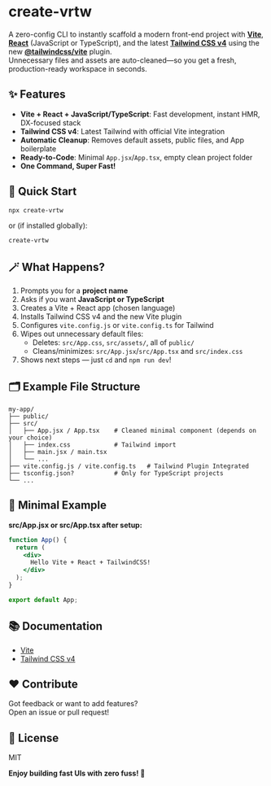 # create-vrtw

A zero-config CLI to instantly scaffold a modern front-end project with **[Vite](https://vitejs.dev/)**, **[React](https://react.dev/learn)** (JavaScript or TypeScript), and the latest **[Tailwind CSS v4](https://tailwindcss.com/)** using the new **[@tailwindcss/vite](https://tailwindcss.com/docs/installation#vite-plugin)** plugin.  
Unnecessary files and assets are auto-cleaned—so you get a fresh, production-ready workspace in seconds.

## ✨ Features

- **Vite + React + JavaScript/TypeScript**: Fast development, instant HMR, DX-focused stack
- **Tailwind CSS v4**: Latest Tailwind with official Vite integration
- **Automatic Cleanup**: Removes default assets, public files, and App boilerplate
- **Ready-to-Code**: Minimal `App.jsx`/`App.tsx`, empty clean project folder
- **One Command, Super Fast!**

## 🚀 Quick Start

```sh
npx create-vrtw
```

or (if installed globally):

```sh
create-vrtw
```

## 🪄 What Happens?

1. Prompts you for a **project name**
2. Asks if you want **JavaScript or TypeScript**
3. Creates a Vite + React app (chosen language)
4. Installs Tailwind CSS v4 and the new Vite plugin
5. Configures `vite.config.js` or `vite.config.ts` for Tailwind
6. Wipes out unnecessary default files:
   - Deletes: `src/App.css`, `src/assets/`, all of `public/`
   - Cleans/minimizes: `src/App.jsx`/`src/App.tsx` and `src/index.css`
7. Shows next steps — just `cd` and `npm run dev`!

## 🗂️ Example File Structure

```
my-app/
├── public/
├── src/
│   ├── App.jsx / App.tsx    # Cleaned minimal component (depends on your choice)
│   ├── index.css            # Tailwind import
│   ├── main.jsx / main.tsx
│   └── ...
├── vite.config.js / vite.config.ts   # Tailwind Plugin Integrated
├── tsconfig.json?           # Only for TypeScript projects
└── ...
```

## 📝 Minimal Example

**src/App.jsx or src/App.tsx after setup:**

```jsx
function App() {
  return (
    <div>
      Hello Vite + React + TailwindCSS!
    </div>
  );
}

export default App;
```

## 📚 Documentation

- [Vite](https://vitejs.dev/guide/)
- [Tailwind CSS v4](https://tailwindcss.com/docs/installation)

## ❤️ Contribute

Got feedback or want to add features?  
Open an issue or pull request!

## 📄 License

MIT

**Enjoy building fast UIs with zero fuss! 🚀**
